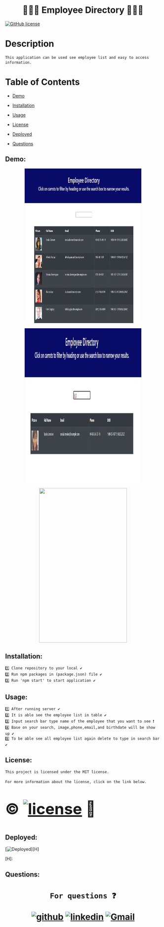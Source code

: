 
<h1 align="center", margin="2%">                        👨🏻‍💼 Employee Directory 👩🏻‍🔧</h1>

[![GitHub license](https://img.shields.io/badge/license-MIT2.0-blue.svg)][L]

[L]:https://opensource.org/licenses/MIT

<h1>Description</h1>

    This application can be used see employee list and easy to access information.


<h1> Table of Contents </h1>

* [Demo](#Demo)

* [Installation](#installation)
  
* [Usage](#usage)


* [License](#license)

* [Deployed](#Deployed)

 
* [Questions](#Questions)


## Demo:

<p align="center">
<img  src="./public/screenshot/table.jpg" width="75%" height="500px">
</p>

<p align="center">
<img src="./public/screenshot/Search.jpg" width="75%" height="500px">
</p>

<p align="center">
<img src="./public/assets/dashboard.jpg" width="75%" height="500px">
</p>


## Installation:
    1️⃣ Clone repository to your local ✔
    2️⃣ Run npm packages in (package.json) file ✔
    3️⃣ Run 'npm start' to start application ✔
##  Usage:
    1️⃣ After running server ✔
    2️⃣ It is able see the employee list in table ✔
    3️⃣ Input search bar type name of the employee that you want to see ❗️    
    4️⃣ Base on your search, image,phone,email,and birthdate will be show up ✔
    5️⃣ To be able see all employee list again delete to type in search bar ✔

##  License:
    This project is licensed under the MIT license.

    For more information about the license, click on the link below.

<h1>
<div  style="font-size:50px">  

©  [![license](https://img.shields.io/badge/license-MIT-green.svg)][M] 📝

[M]: https://opensource.org/licenses/mit

</div>

</h1>

## Deployed:

[![Deployed](https://user-images.githubusercontent.com/77207167/111052220-28eace80-8427-11eb-9d86-84c413479de1.png)][H]

[H]: 

## Questions:
   
<h1 align="center">

     For questions ❓ 

[![github](https://user-images.githubusercontent.com/77207167/111052614-58e7a100-842a-11eb-834d-21aa5fa25e2e.png)][1]
[![linkedin](https://user-images.githubusercontent.com/77207167/111052328-d362f180-8427-11eb-93b2-db395a9da005.png)][2]
[![Gmail](https://user-images.githubusercontent.com/77207167/111044783-9e02d780-8418-11eb-80c7-65c663549a9e.png)][3] 



[1]: https://github.com/fatihay53
[2]: https://www.linkedin.com/in/fatih-sultan-ay-211689181
[3]: mailto:f.sultanay@gmail.com

</h1>




